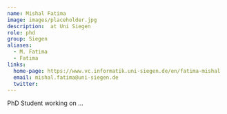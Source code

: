 ```yaml
---
name: Mishal Fatima
image: images/placeholder.jpg
description:  at Uni Siegen
role: phd
group: Siegen
aliases:
  - M. Fatima
  - Fatima
links:
  home-page: https://www.vc.informatik.uni-siegen.de/en/fatima-mishal
  email: mishal.fatima@uni-siegen.de
  twitter: 
---
```


PhD Student working on ...
